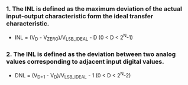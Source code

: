 ### 1. The INL is defined as the maximum deviation of the actual input-output characteristic form the ideal transfer characteristic.
  - INL = (V<sub>D</sub> - V<sub>ZERO</sub>)/V<sub>LSB_IDEAL</sub> - D      (0 < D < 2<sup>N</sup>-1)

### 2. The INL is defined as the deviation between two analog values corresponding to adjacent input digital values.
  - DNL = (V<sub>D+1</sub> - V<sub>D</sub>)/V<sub>LSB_IDEAL</sub> - 1      (0 < D < 2<sup>N</sup>-2)
